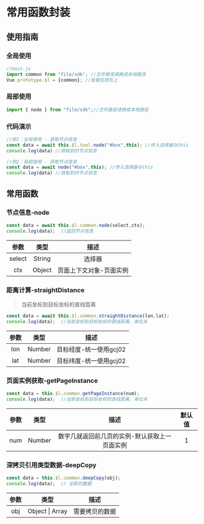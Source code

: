 # 常用函数封装

## 使用指南

### 全局使用

```js
//main.js
import common from "file/sdk"; //文件路径请换成本地路径
Vue.prototype.$l = {common}; //挂载在原形上
```

### 局部使用

```js
import { node } from "file/sdk";//文件路径请换成本地路径
```


### 代码演示

```js
//例1：全局使用 - 获取节点信息
const data = await this.$l.tool.node("#box",this); //传入选择器与this
console.log(data) //获取到的节点信息

//例2：局部使用 - 获取节点信息
const data = await node("#box",this); //传入选择器与this
console.log(data) //获取到的节点信息
```

## 常用函数

### 节点信息-node


```js
const data = await this.$l.common.node(select,ctx);
console.log(data);	//返回节点信息
```

|  参数  |  类型  |          描述           |
| :----: | :----: | :---------------------: |
| select | String |         选择器          |
|  ctx   | Object | 页面上下文对象-页面实例 |



### 距离计算-straightDistance

> 当前坐标到目标坐标的直线距离

```js
const data = await this.$l.common.straightDistance(lon,lat);
console.log(data);	//当前坐标到目标坐标的直线距离，单位米
```

| 参数 |  类型  |          描述          |
| :--: | :----: | :--------------------: |
| lon  | Number | 目标经度-统一使用gcj02 |
| lat  | Number | 目标纬度-统一使用gcj02 |



### 页面实例获取-getPageInstance

```js
const data = this.$l.common.getPageInstance(num);
console.log(data);	//当前坐标到目标坐标的直线距离，单位米
```

| 参数 |  类型  |                     描述                      | 默认值 |
| :--: | :----: | :-------------------------------------------: | :----: |
| num  | Number | 数字几就返回前几页的实例-默认获取上一页面实例 |   1    |



### 深拷贝引用类型数据-deepCopy

```js
const data = this.$l.common.deepCopy(obj);
console.log(data);	// 全新的数据
```

| 参数 |      类型       |      描述      |
| :--: | :-------------: | :------------: |
| obj  | Object \| Array | 需要拷贝的数据 |